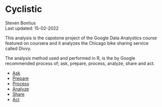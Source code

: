 # Cyclistic
Steven Bontius
<br>Last updated: 15-02-2022

This analysis is the capstone project of the Google Data Analystics course featured on coursera and it analyzes the Chicago bike sharing service called Divvy. 

The analysis method used and performed in R, is the by Google recommended process of; ask, prepare, process, analyze, share and act. 

-   [Ask](ask.md)
-   [Prepare](prepare.md)
-   [Process](process.md)
-   [Analyze](analyze.md)
-   [Share](share.md)
-   [Act](act.md)


